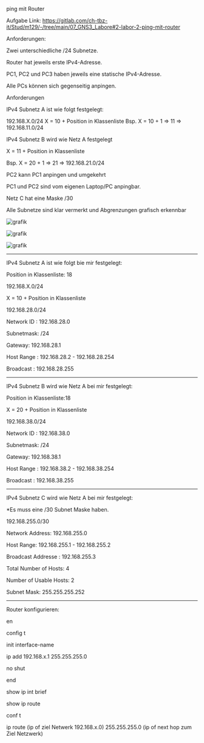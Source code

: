
ping mit Router

Aufgabe Link:
https://gitlab.com/ch-tbz-it/Stud/m129/-/tree/main/07_GNS3_Labore#2-labor-2-ping-mit-router

Anforderungen:

Zwei unterschiedliche /24 Subnetze.

Router hat jeweils erste IPv4-Adresse.

PC1, PC2 und PC3 haben jeweils eine statische IPv4-Adresse.

Alle PCs können sich gegenseitig anpingen.

Anforderungen

IPv4 Subnetz A ist wie folgt festgelegt:

192.168.X.0/24
X = 10 + Position in Klassenliste
Bsp. X = 10 + 1 => 11 => 192.168.11.0/24


IPv4 Subnetz B wird wie Netz A festgelegt

X = 11 + Position in Klassenliste

Bsp. X = 20 + 1 => 21 => 192.168.21.0/24


PC2 kann PC1 anpingen und umgekehrt

PC1 und PC2 sind vom eigenen Laptop/PC anpingbar.

Netz C hat eine Maske /30

Alle Subnetze sind klar vermerkt und Abgrenzungen grafisch erkennbar




![grafik](https://user-images.githubusercontent.com/102586033/172202398-2f46672c-6e5c-4397-b396-7118c7d695ba.png)




![grafik](https://user-images.githubusercontent.com/102586033/172212957-d41289e8-3944-4665-ad43-17ceb9939dbc.png)


![grafik](https://user-images.githubusercontent.com/102586033/172215294-3564f369-2bb8-4e29-ae62-e9414875ca72.png)




_____________________________
IPv4 Subnetz A ist wie folgt bie mir festgelegt:

Position in Klassenliste: 18

192.168.X.0/24

X = 10 + Position in Klassenliste

192.168.28.0/24

Network ID : 192.168.28.0

Subnetmask: /24 

Gateway: 192.168.28.1

Host Range : 192.168.28.2 - 192.168.28.254

Broadcast : 192.168.28.255
_______________________________



IPv4 Subnetz B wird wie Netz A bei mir festgelegt:

Position in Klassenliste:18
 
X = 20 + Position in Klassenliste

192.168.38.0/24


Network ID : 192.168.38.0

Subnetmask: /24 

Gateway: 192.168.38.1

Host Range : 192.168.38.2 - 192.168.38.254

Broadcast : 192.168.38.255

___________________________________

IPv4 Subnetz C wird wie Netz A bei mir festgelegt:

*Es muss eine /30 Subnet Maske haben.

192.168.255.0/30

Network Address:	192.168.255.0

Host Range:	192.168.255.1 - 192.168.255.2

Broadcast Addresse :	192.168.255.3

Total Number of Hosts:	4

Number of Usable Hosts:	2

Subnet Mask:	255.255.255.252

_______________________________

Router konfigurieren:

en

config t

init interface-name

ip add 192.168.x.1 255.255.255.0

no shut

end

show ip int brief

show ip route

conf t

ip route (ip of ziel Netwerk 192.168.x.0) 255.255.255.0  (ip of next hop zum Ziel Netzwerk)




